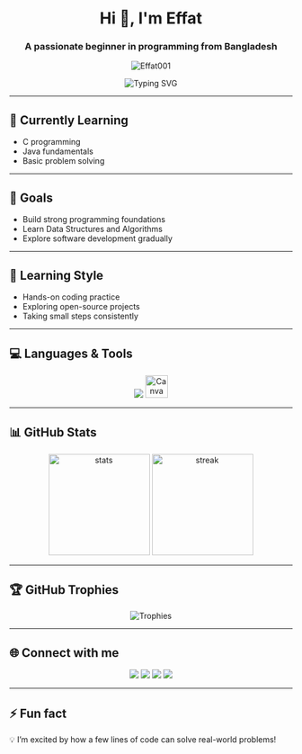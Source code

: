 <h1 align="center">Hi 👋, I'm Effat</h1>
<h3 align="center">A passionate beginner in programming from Bangladesh</h3>

<!-- Profile Views -->
<p align="center">
  <img src="https://komarev.com/ghpvc/?username=Effat001&label=Profile%20views&color=0e75b6&style=flat" alt="Effat001" />
</p>

<!-- Typing Effect -->
<p align="center">
  <img src="https://readme-typing-svg.herokuapp.com?font=Fira+Code&weight=600&size=22&pause=1000&color=4C8EDA&center=true&vCenter=true&width=600&lines=Learning+Programming;Exploring+DSA;Love+Problem+Solving;Open+Source+Enthusiast" alt="Typing SVG" />
</p>

---

## 🌱 Currently Learning
- C programming  
- Java fundamentals  
- Basic problem solving  

---

## 🎯 Goals
- Build strong programming foundations  
- Learn Data Structures and Algorithms  
- Explore software development gradually  

---

## 🧠 Learning Style
- Hands-on coding practice  
- Exploring open-source projects  
- Taking small steps consistently  

---

## 💻 Languages & Tools
<p align="center">
  <img src="https://skillicons.dev/icons?i=c,java,html,github,vscode,idea" />
  <img src="https://upload.wikimedia.org/wikipedia/commons/thumb/0/08/Canva_icon_2021.svg/48px-Canva_icon_2021.svg.png" width="40" height="40" alt="Canva"/>
</p>



---

## 📊 GitHub Stats
<p align="center">
  <img src="https://github-readme-stats.vercel.app/api?username=Effat001&show_icons=true&theme=tokyonight" alt="stats" height="180"/>
  <img src="https://github-readme-streak-stats.herokuapp.com/?user=Effat001&theme=tokyonight" alt="streak" height="180"/>
</p>

---

## 🏆 GitHub Trophies
<p align="center">
  <img src="https://github-profile-trophy.vercel.app/?username=Effat001&theme=tokyonight&row=1&column=6" alt="Trophies" />
</p>

---

## 🌐 Connect with me
<p align="center">
  <a href="https://facebook.com/your_facebook" target="blank"><img src="https://img.shields.io/badge/Facebook-%231877F2.svg?&style=for-the-badge&logo=facebook&logoColor=white" /></a>
  <a href="https://instagram.com/your_instagram" target="blank"><img src="https://img.shields.io/badge/Instagram-%23E4405F.svg?&style=for-the-badge&logo=instagram&logoColor=white" /></a>
  <a href="https://linkedin.com/in/your_linkedin" target="blank"><img src="https://img.shields.io/badge/LinkedIn-%230077B5.svg?&style=for-the-badge&logo=linkedin&logoColor=white" /></a>
  <a href="mailto:your_email@gmail.com"><img src="https://img.shields.io/badge/Gmail-D14836.svg?&style=for-the-badge&logo=gmail&logoColor=white" /></a>
</p>

---

## ⚡ Fun fact
💡 I’m excited by how a few lines of code can solve real-world problems!
